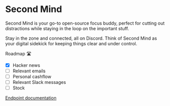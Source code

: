 # Second Mind

Second Mind is your go-to open-source focus buddy, perfect for cutting out distractions while staying in the loop on the important stuff.

Stay in the zone and connected, all on Discord. Think of Second Mind as your digital sidekick for keeping things clear and under control.

Roadmap 🛣️

- [x]  Hacker news
- [ ]  Relevant emails
- [ ]  Personal cashflow
- [ ]  Relevant Slack messages
- [ ]  Stock

[Endpoint documentation](https://berry-rifle-c8e.notion.site/Second-Mind-183a2fbfece3803bb561e4c3a7859149)
